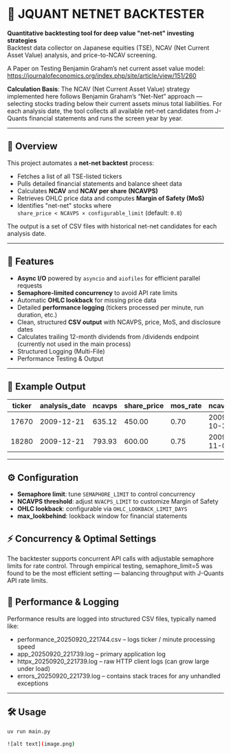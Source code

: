 
# 🏹 JQUANT NETNET BACKTESTER

**Quantitative backtesting tool for deep value "net-net" investing strategies**  
Backtest data collector on Japanese equities (TSE), NCAV (Net Current Asset Value) analysis, and price-to-NCAV screening.

A Paper on Testing Benjamin Graham’s net current asset value model:
https://journalofeconomics.org/index.php/site/article/view/151/260

**Calculation Basis**:
The NCAV (Net Current Asset Value) strategy implemented here follows Benjamin Graham’s “Net-Net” approach — selecting stocks trading below their current assets minus total liabilities.
For each analysis date, the tool collects all available net-net candidates from J-Quants financial statements and runs the screen year by year.

---

## 📖 Overview

This project automates a **net-net backtest** process:

- Fetches a list of all TSE-listed tickers
- Pulls detailed financial statements and balance sheet data
- Calculates **NCAV** and **NCAV per share (NCAVPS)**
- Retrieves OHLC price data and computes **Margin of Safety (MoS)**
- Identifies "net-net" stocks where  
  `share_price < NCAVPS × configurable_limit` (default: `0.8`)

The output is a set of CSV files with historical net-net candidates for each analysis date.

---

## 🚀 Features

- **Async I/O** powered by `asyncio` and `aiofiles` for efficient parallel requests  
- **Semaphore-limited concurrency** to avoid API rate limits  
- Automatic **OHLC lookback** for missing price data  
- Detailed **performance logging** (tickers processed per minute, run duration, etc.)  
- Clean, structured **CSV output** with NCAVPS, price, MoS, and disclosure dates  
- Calculates trailing 12-month dividends from /dividends endpoint (currently not used in the main process)
- Structured Logging (Multi-File)
- Performance Testing & Output

---

## 🧠 Example Output

| ticker | analysis_date | ncavps | share_price | mos_rate | ncav_date  | st_disclosure_date |
| ------ | ------------- | ------ | ----------- | -------- | ---------- | ------------------ |
| 17670  | 2009-12-21    | 635.12 | 450.00      | 0.70     | 2009-10-30 | 2009-10-30         |
| 18280  | 2009-12-21    | 793.93 | 600.00      | 0.75     | 2009-11-05 | 2009-10-30         |

---

## ⚙️ Configuration

- **Semaphore limit**: tune `SEMAPHORE_LIMIT` to control concurrency
- **NCAVPS threshold**: adjust `NVACPS_LIMIT` to customize Margin of Safety
- **OHLC lookback**: configurable via `OHLC_LOOKBACK_LIMIT_DAYS`
- **max_lookbehind**: lookback window for financial statements

## ⚡ Concurrency & Optimal Settings

The backtester supports concurrent API calls with adjustable semaphore limits for rate control.
Through empirical testing, semaphore_limit=5 was found to be the most efficient setting — balancing throughput with J-Quants API rate limits.

## 🧪 Performance & Logging

Performance results are logged into structured CSV files, typically named like:

- performance_20250920_221744.csv – logs ticker / minute processing speed
- app_20250920_221739.log – primary application log
- httpx_20250920_221739.log – raw HTTP client logs (can grow large under load)
- errors_20250920_221739.log – contains stack traces for any unhandled exceptions

---

## 🛠️ Usage

```bash
uv run main.py

![alt text](image.png)